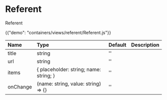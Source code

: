 # Referent

<p class="description">Referent</p>

{{"demo": "containers/views/referent/Referent.js"}}

| Name                 |      Type                                |  Default | Description                                              |
|:---------------------|:-----------------------------------------|:---------|:---------------------------------------------------------| 
| title                |                string                    |    ''    |                                                          |
| url                  |                string                    |    ''    |                                                          |
| items                |  { placeholder: string; name: string; }  |    ''    |                                                          |
| onChange             |  (name: string, value: string) => {}     |    ''    |                                                          |